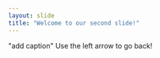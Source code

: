 ```yaml
---
layout: slide
title: "Welcome to our second slide!"
---
```

"add caption"
Use the left arrow to go back!

